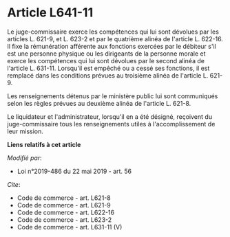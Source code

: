 # Article L641-11

Le juge-commissaire exerce les compétences qui lui sont dévolues par les articles L. 621-9, et L. 623-2 et par le quatrième
alinéa de l'article L. 622-16. Il fixe la rémunération afférente aux fonctions exercées par le débiteur s'il est une personne
physique ou les dirigeants de la personne morale et exerce les compétences qui lui sont dévolues par le second alinéa de
l'article L. 631-11. Lorsqu'il est empêché ou a cessé ses fonctions, il est remplacé dans les conditions prévues au troisième
alinéa de l'article L. 621-9.

Les renseignements détenus par le ministère public lui sont communiqués selon les règles prévues au deuxième alinéa de
l'article L. 621-8.

Le liquidateur et l'administrateur, lorsqu'il en a été désigné, reçoivent du juge-commissaire tous les renseignements utiles
à l'accomplissement de leur mission.

**Liens relatifs à cet article**

_Modifié par_:

  - Loi n°2019-486 du 22 mai 2019 - art. 56

_Cite_:

  - Code de commerce - art. L621-8
  - Code de commerce - art. L621-9
  - Code de commerce - art. L622-16
  - Code de commerce - art. L623-2
  - Code de commerce - art. L631-11 (V)
